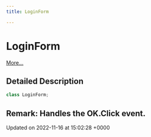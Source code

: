```yaml
---
title: LoginForm

---
```


# LoginForm



 [More...](#detailed-description)

## Detailed Description

```csharp
class LoginForm;
```


**Remark**: Handles the OK.Click event. 
-------------------------------

Updated on 2022-11-16 at 15:02:28 +0000